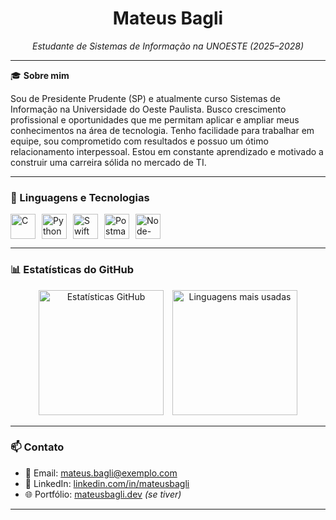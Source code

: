 <h1 align="center">Mateus Bagli</h1>
<p align="center"><em>Estudante de Sistemas de Informação na UNOESTE (2025–2028)</em></p>

---

🎓 **Sobre mim**

Sou de Presidente Prudente (SP) e atualmente curso Sistemas de Informação na Universidade do Oeste Paulista. Busco crescimento profissional e oportunidades que me permitam aplicar e ampliar meus conhecimentos na área de tecnologia. Tenho facilidade para trabalhar em equipe, sou comprometido com resultados e possuo um ótimo relacionamento interpessoal. Estou em constante aprendizado e motivado a construir uma carreira sólida no mercado de TI.

---

### 🤖 Linguagens e Tecnologias

<div style="display: flex; flex-wrap: wrap; gap: 10px;">
  <img src="https://cdn.jsdelivr.net/gh/devicons/devicon@latest/icons/c/c-original.svg" title="C" width="40px"/>
  <img src="https://cdn.jsdelivr.net/gh/devicons/devicon@latest/icons/python/python-original.svg" title="Python" width="40px"/>
  <img src="https://cdn.jsdelivr.net/gh/devicons/devicon@latest/icons/swift/swift-original.svg" title="Swift" width="40px"/>
  <img src="https://cdn.jsdelivr.net/gh/devicons/devicon@latest/icons/postman/postman-original.svg" title="Postman" width="40px"/>
  <img src="https://cdn.jsdelivr.net/gh/devicons/devicon@latest/icons/nodered/nodered-original.svg" title="Node-Red" width="40px"/>
</div>

---

### 📊 Estatísticas do GitHub

<div align="center">
  <img 
    src="https://github-readme-stats.vercel.app/api?username=mateusbagli&show_icons=true&theme=tokyonight&include_all_commits=true&locale=pt-br" 
    height="200"
    alt="Estatísticas GitHub"
    style="margin-right: 10px;"
  />
  <img 
    src="https://github-readme-stats.vercel.app/api/top-langs/?username=mateusbagli&theme=tokyonight&layout=compact&custom_title=Tecnologias&langs_count=9" 
    height="200"
    alt="Linguagens mais usadas"
  />
</div>

---

### 📫 Contato

- 📧 Email: mateus.bagli@exemplo.com  
- 💼 LinkedIn: [linkedin.com/in/mateusbagli](https://linkedin.com/in/mateusbagli)  
- 🌐 Portfólio: [mateusbagli.dev](https://mateusbagli.dev) _(se tiver)_

---
